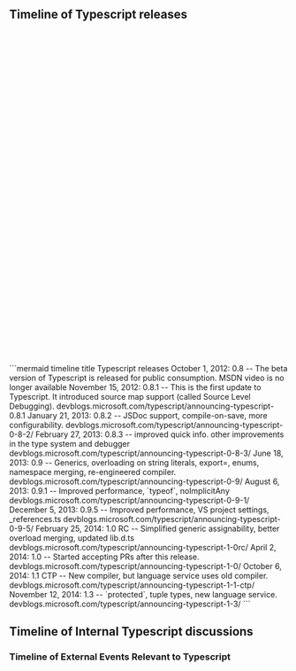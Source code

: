 ## Timeline of Typescript releases

<link title="timeline-styles" rel="stylesheet" 
              href="https://cdn.knightlab.com/libs/timeline3/latest/css/timeline.css">
<script src="https://cdn.knightlab.com/libs/timeline3/latest/js/timeline.js"></script>
<div id='timeline-embed' style="width: 100%; height: 600px"></div>
<script type="text/javascript">
            timeline = new TL.Timeline('timeline-embed',
            { events: [{ start_date: { year: 2012, month: 12, day: 10 }, text: { headline: "H", text: "much longgger text is long" } }] });
        </script>
```mermaid
timeline
    title Typescript releases
    October 1, 2012: 0.8 -- The beta version of Typescript is released for public consumption. MSDN video is no longer available
    November 15, 2012: 0.8.1 -- This is the first update to Typescript. It introduced source map support (called Source Level Debugging). devblogs.microsoft.com/typescript/announcing-typescript-0.8.1
    January 21, 2013: 0.8.2 -- JSDoc support, compile-on-save, more configurability. devblogs.microsoft.com/typescript/announcing-typescript-0-8-2/
    February 27, 2013: 0.8.3 -- improved quick info. other improvements in the type system and debugger devblogs.microsoft.com/typescript/announcing-typescript-0-8-3/
    June 18, 2013: 0.9 -- Generics, overloading on string literals, export=, enums, namespace merging, re-engineered compiler. devblogs.microsoft.com/typescript/announcing-typescript-0-9/
    August 6, 2013: 0.9.1 -- Improved performance, `typeof`, noImplicitAny devblogs.microsoft.com/typescript/announcing-typescript-0-9-1/
    December 5, 2013: 0.9.5 -- Improved performance, VS project settings, _references.ts devblogs.microsoft.com/typescript/announcing-typescript-0-9-5/
    February 25, 2014: 1.0 RC -- Simplified generic assignability, better overload merging, updated lib.d.ts devblogs.microsoft.com/typescript/announcing-typescript-1-0rc/
    April 2, 2014: 1.0 -- Started accepting PRs after this release. devblogs.microsoft.com/typescript/announcing-typescript-1-0/
    October 6, 2014: 1.1 CTP -- New compiler, but language service uses old compiler. devblogs.microsoft.com/typescript/announcing-typescript-1-1-ctp/
    November 12, 2014: 1.3 -- `protected`, tuple types, new language service. devblogs.microsoft.com/typescript/announcing-typescript-1-3/
```

## Timeline of Internal Typescript discussions


### Timeline of External Events Relevant to Typescript

